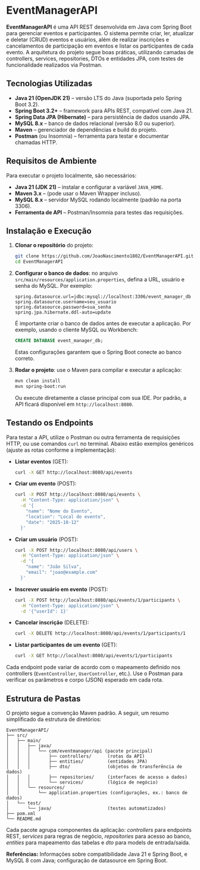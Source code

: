 # EventManagerAPI

**EventManagerAPI** é uma API REST desenvolvida em Java com Spring Boot para gerenciar eventos e participantes. O sistema permite criar, ler, atualizar e deletar (CRUD) eventos e usuários, além de realizar inscrições e cancelamentos de participação em eventos e listar os participantes de cada evento. A arquitetura do projeto segue boas práticas, utilizando camadas de controllers, services, repositories, DTOs e entidades JPA, com testes de funcionalidade realizados via Postman.

## Tecnologias Utilizadas

* **Java 21 (OpenJDK 21)** – versão LTS do Java (suportada pelo Spring Boot 3.2).
* **Spring Boot 3.2+** – framework para APIs REST, compatível com Java 21.
* **Spring Data JPA (Hibernate)** – para persistência de dados usando JPA.
* **MySQL 8.x** – banco de dados relacional (versão 8.0 ou superior).
* **Maven** – gerenciador de dependências e build do projeto.
* **Postman** (ou Insomnia) – ferramenta para testar e documentar chamadas HTTP.

## Requisitos de Ambiente

Para executar o projeto localmente, são necessários:

* **Java 21 (JDK 21)** – instalar e configurar a variável `JAVA_HOME`.
* **Maven 3.x** – (pode usar o Maven Wrapper incluso).
* **MySQL 8.x** – servidor MySQL rodando localmente (padrão na porta 3306).
* **Ferramenta de API** – Postman/Insomnia para testes das requisições.

## Instalação e Execução

1. **Clonar o repositório** do projeto:

   ```bash
   git clone https://github.com/JoaoNascimento1802/EventManagerAPI.git
   cd EventManagerAPI
   ```

2. **Configurar o banco de dados**: no arquivo `src/main/resources/application.properties`, defina a URL, usuário e senha do MySQL. Por exemplo:

   ```properties
   spring.datasource.url=jdbc:mysql://localhost:3306/event_manager_db
   spring.datasource.username=seu_usuario
   spring.datasource.password=sua_senha
   spring.jpa.hibernate.ddl-auto=update
   ```

   É importante criar o banco de dados antes de executar a aplicação. Por exemplo, usando o cliente MySQL ou Workbench:

   ```sql
   CREATE DATABASE event_manager_db;
   ```

   Estas configurações garantem que o Spring Boot conecte ao banco correto.

3. **Rodar o projeto**: use o Maven para compilar e executar a aplicação:

   ```bash
   mvn clean install
   mvn spring-boot:run
   ```

   Ou execute diretamente a classe principal com sua IDE. Por padrão, a API ficará disponível em `http://localhost:8080`.

## Testando os Endpoints

Para testar a API, utilize o Postman ou outra ferramenta de requisições HTTP, ou use comandos `curl` no terminal. Abaixo estão exemplos genéricos (ajuste as rotas conforme a implementação):

* **Listar eventos** (GET):

  ```bash
  curl -X GET http://localhost:8080/api/events
  ```
* **Criar um evento** (POST):

  ```bash
  curl -X POST http://localhost:8080/api/events \
    -H "Content-Type: application/json" \
    -d '{
      "name": "Nome do Evento",
      "location": "Local do evento",
      "date": "2025-10-12"
    }'
  ```
* **Criar um usuário** (POST):

  ```bash
  curl -X POST http://localhost:8080/api/users \
    -H "Content-Type: application/json" \
    -d '{
      "name": "João Silva",
      "email": "joao@example.com"
    }'
  ```
* **Inscrever usuário em evento** (POST):

  ```bash
  curl -X POST http://localhost:8080/api/events/1/participants \
    -H "Content-Type: application/json" \
    -d '{"userId": 1}'
  ```
* **Cancelar inscrição** (DELETE):

  ```bash
  curl -X DELETE http://localhost:8080/api/events/1/participants/1
  ```
* **Listar participantes de um evento** (GET):

  ```bash
  curl -X GET http://localhost:8080/api/events/1/participants
  ```

Cada endpoint pode variar de acordo com o mapeamento definido nos controllers (`EventController`, `UserController`, etc.). Use o Postman para verificar os parâmetros e corpo (JSON) esperado em cada rota.

## Estrutura de Pastas

O projeto segue a convenção Maven padrão. A seguir, um resumo simplificado da estrutura de diretórios:

```
EventManagerAPI/
├── src/
│   ├── main/
│   │   ├── java/
│   │   │   └── com/eventmanager/api (pacote principal)
│   │   │       ├── controllers/      (rotas da API)
│   │   │       ├── entities/         (entidades JPA)
│   │   │       ├── dto/              (objetos de transferência de dados)
│   │   │       ├── repositories/     (interfaces de acesso a dados)
│   │   │       └── services/         (lógica de negócio)
│   │   └── resources/
│   │       └── application.properties (configurações, ex.: banco de dados)
│   └── test/
│       └── java/                     (testes automatizados)
├── pom.xml
└── README.md
```

Cada pacote agrupa componentes da aplicação: *controllers* para endpoints REST, *services* para regras de negócio, *repositories* para acesso ao banco, *entities* para mapeamento das tabelas e *dto* para models de entrada/saída.


**Referências:** Informações sobre compatibilidade Java 21 e Spring Boot, e MySQL 8 com Java; configuração de datasource em Spring Boot.

